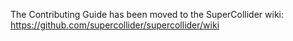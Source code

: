 The Contributing Guide has been moved to the SuperCollider wiki: https://github.com/supercollider/supercollider/wiki
